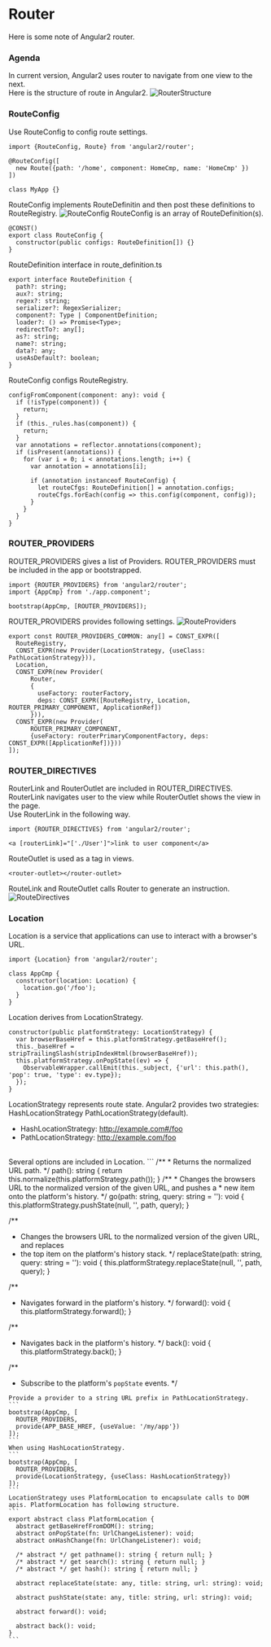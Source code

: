 # Router
Here is some note of Angular2 router.

### Agenda


In current version, Angular2 uses router to navigate from one view to the next.<br>
Here is the structure of route in Angular2.
![RouterStructure](http://52.8.152.237/sean/wp-content/uploads/2016/03/router-1.png)
### RouteConfig
Use RouteConfig to config route settings.
```
import {RouteConfig, Route} from 'angular2/router';
 
@RouteConfig([
  new Route({path: '/home', component: HomeCmp, name: 'HomeCmp' })
])

class MyApp {}
```
RouteConfig implements RouteDefinitin and then post these definitions to RouteRegistry.
![RouteConfig](http://52.8.152.237/sean/wp-content/uploads/2016/03/routerConfig.png)
RouteConfig is an array of RouteDefinition(s).
```
@CONST()
export class RouteConfig {
  constructor(public configs: RouteDefinition[]) {}
}
```
RouteDefinition interface in route_definition.ts
```
export interface RouteDefinition {
  path?: string;
  aux?: string;
  regex?: string;
  serializer?: RegexSerializer;
  component?: Type | ComponentDefinition;
  loader?: () => Promise<Type>;
  redirectTo?: any[];
  as?: string;
  name?: string;
  data?: any;
  useAsDefault?: boolean;
}
```
RouteConfig configs RouteRegistry.
```
configFromComponent(component: any): void {
  if (!isType(component)) {
    return;
  }
  if (this._rules.has(component)) {
    return;
  }
  var annotations = reflector.annotations(component);
  if (isPresent(annotations)) {
    for (var i = 0; i < annotations.length; i++) {
      var annotation = annotations[i];

      if (annotation instanceof RouteConfig) {
        let routeCfgs: RouteDefinition[] = annotation.configs;
        routeCfgs.forEach(config => this.config(component, config));
      }
    }
  }
}
```
### ROUTER_PROVIDERS
ROUTER_PROVIDERS gives a list of Providers. ROUTER_PROVIDERS must be included in the app or bootstrapped.<br>
```
import {ROUTER_PROVIDERS} from 'angular2/router';
import {AppCmp} from './app.component';

bootstrap(AppCmp, [ROUTER_PROVIDERS]);
```
ROUTER_PROVIDERS provides following settings.
![RouteProviders](http://52.8.152.237/sean/wp-content/uploads/2016/03/routerProviders.png)
```
export const ROUTER_PROVIDERS_COMMON: any[] = CONST_EXPR([
  RouteRegistry,
  CONST_EXPR(new Provider(LocationStrategy, {useClass: PathLocationStrategy})),
  Location,
  CONST_EXPR(new Provider(
      Router,
      {
        useFactory: routerFactory,
        deps: CONST_EXPR([RouteRegistry, Location, ROUTER_PRIMARY_COMPONENT, ApplicationRef])
      })),
  CONST_EXPR(new Provider(
      ROUTER_PRIMARY_COMPONENT,
      {useFactory: routerPrimaryComponentFactory, deps: CONST_EXPR([ApplicationRef])}))
]);
```
### ROUTER_DIRECTIVES
RouterLink and RouterOutlet are included in ROUTER_DIRECTIVES. RouterLink navigates user to the view while RouterOutlet shows the view in the page.<br>
Use RouterLink in the following way.
```
import {ROUTER_DIRECTIVES} from 'angular2/router';
```
```
<a [routerLink]="['./User']">link to user component</a>
```
RouteOutlet is used as a tag in views.
```
<router-outlet></router-outlet>
```
RouteLink and RouteOutlet calls Router to generate an instruction.
![RouteDirectives](http://52.8.152.237/sean/wp-content/uploads/2016/03/routerDirectives.png)
### Location
Location is a service that applications can use to interact with a browser's URL.
```
import {Location} from 'angular2/router';
```
```
class AppCmp {
  constructor(location: Location) {
    location.go('/foo');
  }
}
```
Location derives from LocationStrategy.
```
constructor(public platformStrategy: LocationStrategy) {
  var browserBaseHref = this.platformStrategy.getBaseHref();
  this._baseHref = stripTrailingSlash(stripIndexHtml(browserBaseHref));
  this.platformStrategy.onPopState((ev) => {
    ObservableWrapper.callEmit(this._subject, {'url': this.path(), 'pop': true, 'type': ev.type});
  });
}
```
LocationStrategy represents route state. Angular2 provides two strategies: HashLocationStrategy PathLocationStrategy(default).<br>
* HashLocationStrategy: http://example.com#/foo
* PathLocationStrategy: http://example.com/foo
<br>
Several options are included in Location.
```
/**
   * Returns the normalized URL path.
   */
  path(): string { return this.normalize(this.platformStrategy.path()); }
/**
   * Changes the browsers URL to the normalized version of the given URL, and pushes a
   * new item onto the platform's history.
   */
  go(path: string, query: string = ''): void {
    this.platformStrategy.pushState(null, '', path, query);
  }

  /**
   * Changes the browsers URL to the normalized version of the given URL, and replaces
   * the top item on the platform's history stack.
   */
  replaceState(path: string, query: string = ''): void {
    this.platformStrategy.replaceState(null, '', path, query);
  }

  /**
   * Navigates forward in the platform's history.
   */
  forward(): void { this.platformStrategy.forward(); }

  /**
   * Navigates back in the platform's history.
   */
  back(): void { this.platformStrategy.back(); }

  /**
   * Subscribe to the platform's `popState` events.
   */
````
Provide a provider to a string URL prefix in PathLocationStrategy.
```
bootstrap(AppCmp, [
  ROUTER_PROVIDERS,
  provide(APP_BASE_HREF, {useValue: '/my/app'})
]);
```
When using HashLocationStrategy.
```
bootstrap(AppCmp, [
  ROUTER_PROVIDERS,
  provide(LocationStrategy, {useClass: HashLocationStrategy})
]);
```
LocationStrategy uses PlatformLocation to encapsulate calls to DOM apis. PlatformLocation has following structure.
```
export abstract class PlatformLocation {
  abstract getBaseHrefFromDOM(): string;
  abstract onPopState(fn: UrlChangeListener): void;
  abstract onHashChange(fn: UrlChangeListener): void;

  /* abstract */ get pathname(): string { return null; }
  /* abstract */ get search(): string { return null; }
  /* abstract */ get hash(): string { return null; }

  abstract replaceState(state: any, title: string, url: string): void;

  abstract pushState(state: any, title: string, url: string): void;

  abstract forward(): void;

  abstract back(): void;
}
```
